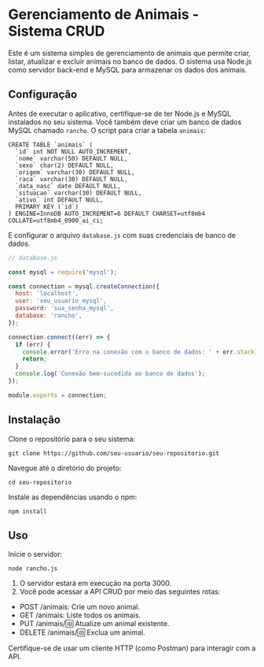 # Gerenciamento de Animais - Sistema CRUD

Este é um sistema simples de gerenciamento de animais que permite criar, listar, atualizar e excluir animais no banco de dados. O sistema usa Node.js como servidor back-end e MySQL para armazenar os dados dos animais.

## Configuração

Antes de executar o aplicativo, certifique-se de ter Node.js e MySQL instalados no seu sistema. Você também deve criar um banco de dados MySQL chamado `rancho`. O script para criar a tabela ```animais```:

```
CREATE TABLE `animais` (
  `id` int NOT NULL AUTO_INCREMENT,
  `nome` varchar(50) DEFAULT NULL,
  `sexo` char(2) DEFAULT NULL,
  `origem` varchar(30) DEFAULT NULL,
  `raca` varchar(30) DEFAULT NULL,
  `data_nasc` date DEFAULT NULL,
  `situacao` varchar(30) DEFAULT NULL,
  `ativo` int DEFAULT NULL,
  PRIMARY KEY (`id`)
) ENGINE=InnoDB AUTO_INCREMENT=6 DEFAULT CHARSET=utf8mb4 COLLATE=utf8mb4_0900_ai_ci;
```

E configurar o arquivo `database.js` com suas credenciais de banco de dados.

```javascript
// database.js

const mysql = require('mysql');

const connection = mysql.createConnection({
  host: 'localhost',
  user: 'seu_usuario_mysql',
  password: 'sua_senha_mysql',
  database: 'rancho',
});

connection.connect((err) => {
  if (err) {
    console.error('Erro na conexão com o banco de dados: ' + err.stack);
    return;
  }
  console.log('Conexão bem-sucedida ao banco de dados');
});

module.exports = connection;
```
## Instalação
Clone o repositório para o seu sistema:
```
git clone https://github.com/seu-usuario/seu-repositorio.git
```
Navegue até o diretório do projeto:
```
cd seu-repositorio
```
Instale as dependências usando o npm:
```
npm install
```
## Uso
Inicie o servidor:
```
node rancho.js
```
1. O servidor estará em execução na porta 3000.
2. Você pode acessar a API CRUD por meio das seguintes rotas:

* POST /animais: Crie um novo animal.
* GET /animais: Liste todos os animais.
* PUT /animais/:id: Atualize um animal existente.
* DELETE /animais/:id: Exclua um animal.

Certifique-se de usar um cliente HTTP (como Postman) para interagir com a API.
